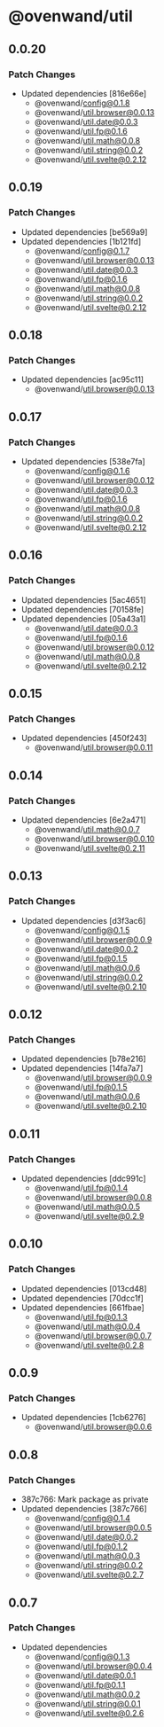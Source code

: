 # @ovenwand/util

## 0.0.20

### Patch Changes

- Updated dependencies [816e66e]
  - @ovenwand/config@0.1.8
  - @ovenwand/util.browser@0.0.13
  - @ovenwand/util.date@0.0.3
  - @ovenwand/util.fp@0.1.6
  - @ovenwand/util.math@0.0.8
  - @ovenwand/util.string@0.0.2
  - @ovenwand/util.svelte@0.2.12

## 0.0.19

### Patch Changes

- Updated dependencies [be569a9]
- Updated dependencies [1b121fd]
  - @ovenwand/config@0.1.7
  - @ovenwand/util.browser@0.0.13
  - @ovenwand/util.date@0.0.3
  - @ovenwand/util.fp@0.1.6
  - @ovenwand/util.math@0.0.8
  - @ovenwand/util.string@0.0.2
  - @ovenwand/util.svelte@0.2.12

## 0.0.18

### Patch Changes

- Updated dependencies [ac95c11]
  - @ovenwand/util.browser@0.0.13

## 0.0.17

### Patch Changes

- Updated dependencies [538e7fa]
  - @ovenwand/config@0.1.6
  - @ovenwand/util.browser@0.0.12
  - @ovenwand/util.date@0.0.3
  - @ovenwand/util.fp@0.1.6
  - @ovenwand/util.math@0.0.8
  - @ovenwand/util.string@0.0.2
  - @ovenwand/util.svelte@0.2.12

## 0.0.16

### Patch Changes

- Updated dependencies [5ac4651]
- Updated dependencies [70158fe]
- Updated dependencies [05a43a1]
  - @ovenwand/util.date@0.0.3
  - @ovenwand/util.fp@0.1.6
  - @ovenwand/util.browser@0.0.12
  - @ovenwand/util.math@0.0.8
  - @ovenwand/util.svelte@0.2.12

## 0.0.15

### Patch Changes

- Updated dependencies [450f243]
  - @ovenwand/util.browser@0.0.11

## 0.0.14

### Patch Changes

- Updated dependencies [6e2a471]
  - @ovenwand/util.math@0.0.7
  - @ovenwand/util.browser@0.0.10
  - @ovenwand/util.svelte@0.2.11

## 0.0.13

### Patch Changes

- Updated dependencies [d3f3ac6]
  - @ovenwand/config@0.1.5
  - @ovenwand/util.browser@0.0.9
  - @ovenwand/util.date@0.0.2
  - @ovenwand/util.fp@0.1.5
  - @ovenwand/util.math@0.0.6
  - @ovenwand/util.string@0.0.2
  - @ovenwand/util.svelte@0.2.10

## 0.0.12

### Patch Changes

- Updated dependencies [b78e216]
- Updated dependencies [14fa7a7]
  - @ovenwand/util.browser@0.0.9
  - @ovenwand/util.fp@0.1.5
  - @ovenwand/util.math@0.0.6
  - @ovenwand/util.svelte@0.2.10

## 0.0.11

### Patch Changes

- Updated dependencies [ddc991c]
  - @ovenwand/util.fp@0.1.4
  - @ovenwand/util.browser@0.0.8
  - @ovenwand/util.math@0.0.5
  - @ovenwand/util.svelte@0.2.9

## 0.0.10

### Patch Changes

- Updated dependencies [013cd48]
- Updated dependencies [70dcc1f]
- Updated dependencies [661fbae]
  - @ovenwand/util.fp@0.1.3
  - @ovenwand/util.math@0.0.4
  - @ovenwand/util.browser@0.0.7
  - @ovenwand/util.svelte@0.2.8

## 0.0.9

### Patch Changes

- Updated dependencies [1cb6276]
  - @ovenwand/util.browser@0.0.6

## 0.0.8

### Patch Changes

- 387c766: Mark package as private
- Updated dependencies [387c766]
  - @ovenwand/config@0.1.4
  - @ovenwand/util.browser@0.0.5
  - @ovenwand/util.date@0.0.2
  - @ovenwand/util.fp@0.1.2
  - @ovenwand/util.math@0.0.3
  - @ovenwand/util.string@0.0.2
  - @ovenwand/util.svelte@0.2.7

## 0.0.7

### Patch Changes

- Updated dependencies
  - @ovenwand/config@0.1.3
  - @ovenwand/util.browser@0.0.4
  - @ovenwand/util.date@0.0.1
  - @ovenwand/util.fp@0.1.1
  - @ovenwand/util.math@0.0.2
  - @ovenwand/util.string@0.0.1
  - @ovenwand/util.svelte@0.2.6
